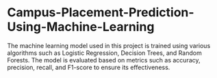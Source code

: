 # Campus-Placement-Prediction-Using-Machine-Learning
The machine learning model used in this project is trained using various algorithms such as Logistic Regression, Decision Trees, and Random Forests. The model is evaluated based on metrics such as accuracy, precision, recall, and F1-score to ensure its effectiveness.
